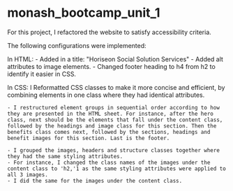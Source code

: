 # monash_bootcamp_unit_1
For this project, I refactored the website to satisfy accessibility criteria. 

The following configurations were implemented:

In HTML:
    - Added in a title: "Horiseon Social Solution Services"
    - Added alt attributes to image elements. 
    - Changed footer heading to h4 from h2 to identify it easier in CSS.


In CSS: I Reformatted CSS classes to make it more concise and efficient, by combining elements in one class where they had identical attributes. 

    - I restructured element groups in sequential order according to how they are presented in the HTML sheet. For instance, after the hero class, next should be the elements that fall under the content class, followed by the headings and image class for this section. Then the benefits class comes next, followed by the sections, headings and benefit images for this section. Last is the footer. 

    - I grouped the images, headers and structure classes together where they had the same styling attributes. 
    - For instance, I changed the class names of the images under the content class to 'h2,'1 as the same styling attributes were applied to all 3 images. 
    - I did the same for the images under the content class. 